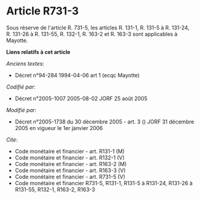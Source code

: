 # Article R731-3

Sous réserve de l'article R. 731-5, les articles R. 131-1, R. 131-5 à R. 131-24, R. 131-26 à R. 131-55, R. 132-1, R. 163-2 et
R. 163-3 sont applicables à Mayotte.

**Liens relatifs à cet article**

_Anciens textes_:

  - Décret n°94-284 1994-04-06 art 1 (ecqc Mayotte)

_Codifié par_:

  - Décret n°2005-1007 2005-08-02 JORF 25 août 2005

_Modifié par_:

  - Décret n°2005-1738 du 30 décembre 2005 - art. 3 () JORF 31 décembre 2005 en vigueur le 1er janvier 2006

_Cite_:

  - Code monétaire et financier - art. R131-1 (M)
  - Code monétaire et financier - art. R132-1 (V)
  - Code monétaire et financier - art. R163-2 (M)
  - Code monétaire et financier - art. R163-3 (V)
  - Code monétaire et financier - art. R731-5 (V)
  - Code monétaire et financier R731-5, R131-1, R131-5 à R131-24, R131-26 à R131-55, R132-1, R163-2, R163-3
